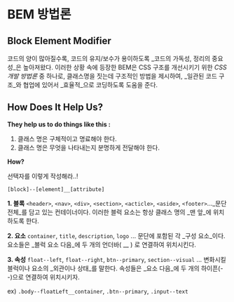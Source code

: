 # BEM 방법론

## Block Element Modifier ##
 코드의 양이 많아질수록, 코드의 유지/보수가 용이하도록 _코드의 가독성, 정리의 중요성_은 높아져왔다. 
 이러한 상황 속에 등장한 BEM은 CSS 구조를 개선시키기 위한 _CSS 개발 방법론_ 중 하나로, 클래스명을 짓는데 구조적인 방법을 제시하여, _일관된 코드 구조_와 협업에 있어서 _효율적_으로 코딩하도록 도움을 준다.

## How Does It Help Us? ##

__They help us to do things like this :__

1. 클래스 명은 구체적이고 명료해야 한다.
2. 클래스 명은 무엇을 나타내는지 분명하게 전달해야 한다.

__How?__

선택자를 이렇게 작성해라..!

``` [block]--[element]__[attribute] ```

__1. 블록__
`<header>`, `<nav>`, `<div>`, `<section>`, `<acticle>`, `<aside>`, `<footer>`..._문단 전체_를 담고 있는 컨테이너이다. 이러한 블럭 요소는 항상 클래스 명의 _맨 앞_에 위치하도록 한다.


__2. 요소__
`container`, `title`, `description`, `logo` ...
문단에 포함된 각 _구성 요소_이다.
요소들은 _블럭 요소 다음_에 두 개의 언더바( __ ) 로 연결하여 위치시킨다.

__3. 속성__
`float--left`, `float--right`, `btn--primary`, `section--visual` ...
변화시킬 블럭이나 요소의 _외관이나 상태_를 말한다.
속성들은 _요소 다음_에 두 개의 하이픈(--)으로 연결하여 위치시키자.

ex) `.body--floatLeft__container`, `.btn--primary`, `.input--text` 
